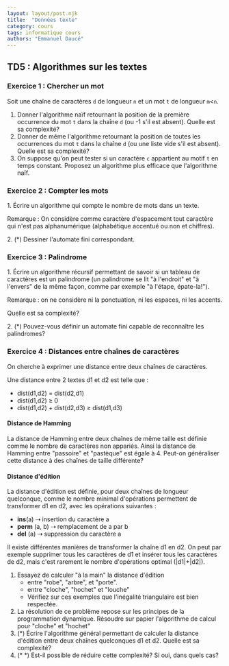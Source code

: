 ```yaml
---
layout: layout/post.njk 
title:  "Données texte"
category: cours
tags: informatique cours 
authors: "Emmanuel Daucé"
---
```


## TD5 : Algorithmes sur les textes


### Exercice 1 : Chercher un mot

Soit une chaîne de caractères `d` de longueur `n` et un mot `t` de
longueur `m`\<`n`.

1.  Donner l\'algorithme naïf retournant la position de la première
    occurrence du mot `t` dans la chaîne `d` (ou -1 s\'il est absent).
    Quelle est sa complexité?
2.  Donner de même l\'algorithme retournant la position de toutes les
    occurrences du mot `t` dans la chaîne `d` (ou une liste vide s\'il
    est absent). Quelle est sa complexité?
3.  On suppose qu\'on peut tester si un caractère `c` appartient
    au motif `t` en temps constant. Proposez un algorithme plus efficace
    que l\'algorithme naïf.

### Exercice 2 : Compter les mots

1\. Écrire un algorithme qui compte le nombre de mots dans un texte.

Remarque : On considère comme caractère d\'espacement tout caractère qui
n\'est pas alphanumérique (alphabétique accentué ou non et chiffres).

2\. (\*) Dessiner l\'automate fini correspondant.

### Exercice 3 : Palindrome

1\. Écrire un algorithme récursif permettant de savoir si un tableau de
caractères est un palindrome (un palindrome se lit \"à l\'endroit\" et
\"à l\'envers\" de la même façon, comme par exemple \"à l\'étape,
épate-la!\").

Remarque : on ne considère ni la ponctuation, ni les espaces, ni les
accents.

Quelle est sa complexité?

2\. (\*) Pouvez-vous définir un automate fini capable de reconnaître les
palindromes?

### Exercice 4 : Distances entre chaînes de caractères

On cherche à exprimer une distance entre deux chaînes de caractères.

Une distance entre 2 textes d1 et d2 est telle que :

-   dist(d1,d2) = dist(d2,d1)
-   dist(d1,d2) ≥ 0
-   dist(d1,d2) + dist(d2,d3) ≥ dist(d1,d3)


#### Distance de Hamming

La distance de Hamming entre deux chaînes de même taille est définie
comme le nombre de caractères non appariés. Ainsi la distance de Hamming
entre \"passoire\" et \"pastèque\" est égale à 4. Peut-on généraliser
cette distance à des chaînes de taille différente?

#### Distance d\'édition

La distance d'édition est définie, pour deux chaînes de longueur
quelconque, comme le nombre minimal d'opérations permettent de
transformer d1 en d2, avec les opérations suivantes :

-   **ins**(a) ⇢ insertion du caractère a
-   **perm** (a, b) ⇢ remplacement de a par b
-   **del** (a) ⇢ suppression du caractère a

Il existe différentes manières de transformer la chaîne d1 en d2. On
peut par exemple supprimer tous les caractères de d1 et insérer tous les
caractères de d2, mais c\'est rarement le nombre d\'opérations optimal
(\|d1\|+\|d2\|).

1.  Essayez de calculer \"à la main\" la distance d\'édition
    -   entre \"robe\", \"arbre\", et \"porte\".
    -   entre \"cloche\", \"hochet\" et \"louche\"
    -   Vérifiez sur ces exemples que l\'inégalité triangulaire est bien
        respectée.
2.  La résolution de ce problème repose sur les principes de la
    programmation dynamique. Résoudre sur papier l\'algorithme de calcul
    pour \"cloche\" et \"hochet\"
3.  (\*) Écrire l\'algorithme général permettant de calculer la distance
    d\'édition entre deux chaînes quelconques d1 et d2. Quelle est sa
    complexité?
4.  (\* \*) Est-il possible de réduire cette complexité? Si oui, dans
    quels cas?
